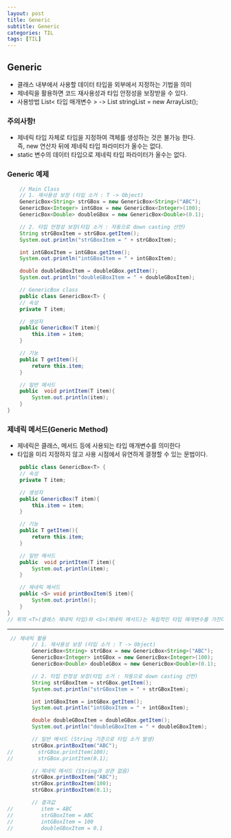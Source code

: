 ```yaml
---
layout: post
title: Generic
subtitle: Generic
categories: TIL
tags: [TIL]
---
```


## Generic 
- 클래스 내부에서 사용할 데이터 타입을 외부에서 지정하는 기법을 의미
- 제네릭을 활용하면 코드 재사용성과 타입 안정성을 보장받을 수 있다.
- 사용방법 List< 타입 매개변수 > -> List<String> stringList = new ArrayList<String>();


### 주의사항! 
- 제네릭 타입 자체로 타입을 지정하여 객체를 생성하는 것은 불가능 한다.   
즉, new 연산자 뒤에 제네릭 타입 파라미터가 올수는 없다.
-  static 변수의 데이터 타입으로 제네릭 타입 파라미터가 올수는 없다. 

### Generic 예제

```java 
    // Main Class
    // 1. 재사용성 보장 (타입 소거 : T -> Object)
    GenericBox<String> strGBox = new GenericBox<String>("ABC");
    GenericBox<Integer> intGBox = new GenericBox<Integer>(100);
    GenericBox<Double> doubleGBox = new GenericBox<Double>(0.1);

    // 2. 타입 안정성 보장(타입 소거 : 자동으로 down casting 선언)
    String strGBoxItem = strGBox.getItem();
    System.out.println("strGBoxItem = " + strGBoxItem);

    int intGBoxItem = intGBox.getItem();
    System.out.println("intGBoxItem = " + intGBoxItem);

    double doubleGBoxItem = doubleGBox.getItem();
    System.out.println("doubleGBoxItem = " + doubleGBoxItem);
```

```java
    // GenericBox class 
    public class GenericBox<T> {
    // 속성
    private T item;

    // 생성자
    public GenericBox(T item){
        this.item = item;
    }

    // 기능
    public T getItem(){
        return this.item;
    }

    // 일반 메서드
    public  void printItem(T item){
        System.out.println(item);
    }
}

```

### 제네릭 메서드(Generic Method)
- 제네릭은 클래스, 메서드 등에 사용되는 <T>타입 매개변수를 의미한다
- 타입을 미리 지정하지 않고 사용 시점에서 유연하게 결졍할 수 있는 문법이다.

```java
    public class GenericBox<T> {
    // 속성
    private T item;

    // 생성자
    public GenericBox(T item){
        this.item = item;
    }

    // 기능
    public T getItem(){
        return this.item;
    }

    // 일반 메서드
    public  void printItem(T item){
        System.out.println(item);
    }

    // 제네릭 메서드
    public <S> void printBoxItem(S item){
        System.out.println();
    }
}
// 위의 <T>(클래스 제네릭 타입)와 <S>(제네릭 메서드)는 독립적인 타입 매개변수를 가진다. 
```

---

```java
 // 제네릭 활용
        // 1. 재사용성 보장 (타입 소거 : T -> Object)
        GenericBox<String> strGBox = new GenericBox<String>("ABC");
        GenericBox<Integer> intGBox = new GenericBox<Integer>(100);
        GenericBox<Double> doubleGBox = new GenericBox<Double>(0.1);

        // 2. 타입 안정성 보장(타입 소거 : 자동으로 down casting 선언)
        String strGBoxItem = strGBox.getItem();
        System.out.println("strGBoxItem = " + strGBoxItem);

        int intGBoxItem = intGBox.getItem();
        System.out.println("intGBoxItem = " + intGBoxItem);

        double doubleGBoxItem = doubleGBox.getItem();
        System.out.println("doubleGBoxItem = " + doubleGBoxItem);

        // 일반 메서드 (String 기준으로 타입 소거 발생)
        strGBox.printBoxItem("ABC");
//        strGBox.printItem(100);
//        strGBox.printItem(0.1);

        // 제네릭 메서드 (String과 상관 없음)
        strGBox.printBoxItem("ABC");
        strGBox.printBoxItem(100);
        strGBox.printBoxItem(0.1);

        // 결과값
//         item = ABC
//         strGBoxItem = ABC
//         intGBoxItem = 100
//         doubleGBoxItem = 0.1

```

